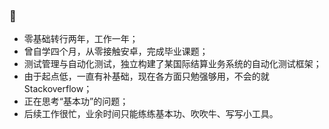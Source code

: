 ### 👋

- 零基础转行两年，工作一年；
- 曾自学四个月，从零接触安卓，完成毕业课题；
- 测试管理与自动化测试，独立构建了某国际结算业务系统的自动化测试框架；
- 由于起点低，一直有补基础，现在各方面只勉强够用，不会的就Stackoverflow；
- 正在思考“基本功”的问题；
- 后续工作很忙，业余时间只能练练基本功、吹吹牛、写写小工具。
<!--
**gantrol/gantrol** is a ✨ _special_ ✨ repository because its `README.md` (this file) appears on your GitHub profile.

Here are some ideas to get you started:

- 🔭 I’m currently working on ...
- 🌱 I’m currently learning ...
- 👯 I’m looking to collaborate on ...
- 🤔 I’m looking for help with ...
- 💬 Ask me about ...
- 📫 How to reach me: ...
- 😄 Pronouns: ...
- ⚡ Fun fact: ...
-->
